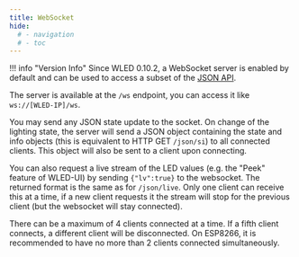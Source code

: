 ```yaml
---
title: WebSocket
hide:
  # - navigation
  # - toc
---
```


!!! info "Version Info"
    Since WLED 0.10.2, a WebSocket server is enabled by default and can be used to access a subset of the [JSON API](/interfaces/json-api).

The server is available at the `/ws` endpoint, you can access it like `ws://[WLED-IP]/ws`.

You may send any JSON state update to the socket.
On change of the lighting state, the server will send a JSON object containing the state and info objects (this is equivalent to HTTP GET `/json/si`) to all connected clients. This object will also be sent to a client upon connecting.

You can also request a live stream of the LED values (e.g. the "Peek" feature of WLED-UI) by sending `{"lv":true}` to the websocket. The returned format is the same as for `/json/live`. Only one client can receive this at a time, if a new client requests it the stream will stop for the previous client (but the websocket will stay connected).

There can be a maximum of 4 clients connected at a time. If a fifth client connects, a different client will be disconnected. On ESP8266, it is recommended to have no more than 2 clients connected simultaneously.